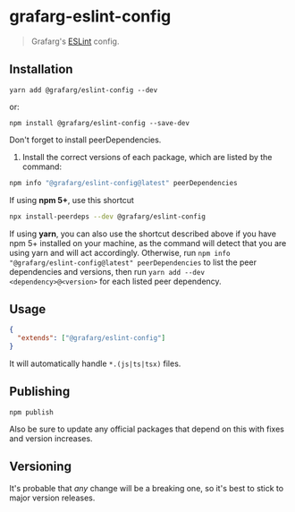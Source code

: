 # grafarg-eslint-config

> Grafarg's [ESLint](https://eslint.org) config.

## Installation

```shell
yarn add @grafarg/eslint-config --dev
```

or:

```shell
npm install @grafarg/eslint-config --save-dev
```

Don't forget to install peerDependencies.

1. Install the correct versions of each package, which are listed by the command:

```sh
npm info "@grafarg/eslint-config@latest" peerDependencies
```

If using **npm 5+**, use this shortcut

```sh
npx install-peerdeps --dev @grafarg/eslint-config
```

If using **yarn**, you can also use the shortcut described above if you have npm 5+ installed on your machine, as the command will detect that you are using yarn and will act accordingly.
Otherwise, run `npm info "@grafarg/eslint-config@latest" peerDependencies` to list the peer dependencies and versions, then run `yarn add --dev <dependency>@<version>` for each listed peer dependency.

## Usage

```json
{
  "extends": ["@grafarg/eslint-config"]
}
```

It will automatically handle `*.(js|ts|tsx)` files.

## Publishing

```shell
npm publish
```

Also be sure to update any official packages that depend on this with fixes and version increases.

## Versioning

It's probable that _any_ change will be a breaking one, so it's best to stick to major version releases.
